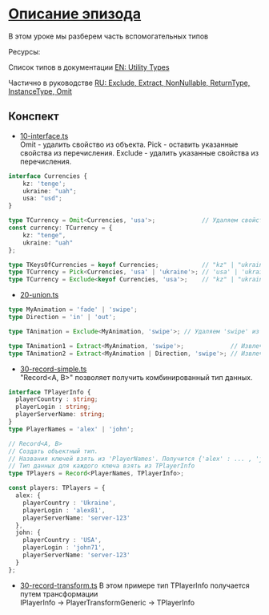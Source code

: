 # [Описание эпизода](https://campfire-school.com/courses/polnyy-kurs-po-typescript-react/episode/72)

В этом уроке мы разберем часть вспомогательных типов

Ресурсы:

Список типов в документации [EN: Utility Types](https://www.typescriptlang.org/docs/handbook/utility-types.html)

Частично в
руководстве [RU: Exclude, Extract, NonNullable, ReturnType, InstanceType, Omit](https://scriptdev.ru/guide/045/)

## Конспект

* [10-interface.ts](10-interface.ts)  
  Omit - удалить свойство из объекта.
  Pick - оставить указанные свойства из перечисления.
  Exclude - удалить указанные свойства из перечисления.

```typescript
interface Currencies {
    kz: 'tenge';
    ukraine: "uah";
    usa: "usd";
}

type TCurrency = Omit<Currencies, 'usa'>;             // Удаляем свойство 'usa'
const currency: TCurrency = {
    kz: "tenge",
    ukraine: "uah"
};

type TKeysOfCurrencies = keyof Currencies;            // "kz" | "ukraine" | "usa"
type TCurrency = Pick<Currencies, 'usa' | 'ukraine'>; // 'usa' | 'ukraine'      // оставить указанные свойства
type TCurrency = Exclude<keyof Currencies, 'usa'>;    // "kz" | "ukraine"       // удалить указанные свойства из перечисления.
```
* [20-union.ts](20-union.ts)  
```typescript
type MyAnimation = 'fade' | 'swipe';
type Direction = 'in' | 'out';

type TAnimation = Exclude<MyAnimation, 'swipe'>; // Удаляем 'swipe' из перечисления

type TAnimation1 = Extract<MyAnimation, 'swipe'>;             // Извлечь 'swipe' из MyAnimation
type TAnimation2 = Extract<MyAnimation | Direction, 'swipe'>; // Извлечь 'swipe' из MyAnimation и Direction
```
* [30-record-simple.ts](30-record-simple.ts)  
  "Record<A, B>" позволяет получить комбинированный тип данных.
```typescript
interface TPlayerInfo {
  playerCountry : string;
  playerLogin : string;
  playerServerName: string;
}
type PlayerNames = 'alex' | 'john';

// Record<A, B>
// Создать объектный тип.
// Названия ключей взять из 'PlayerNames'. Получится {'alex' : ... , 'john' : ...}
// Тип данных для каждого ключа взять из TPlayerInfo
type TPlayers = Record<PlayerNames, TPlayerInfo>;

const players: TPlayers = {
  alex: {
    playerCountry : 'Ukraine',
    playerLogin : 'alex81',
    playerServerName: 'server-123'
  },
  john: {
    playerCountry : 'USA',
    playerLogin : 'john71',
    playerServerName: 'server-123'
  }
};
```
* [30-record-transform.ts](30-record-transform.ts)
  В этом примере тип TPlayerInfo получается путем трансформации  
  IPlayerInfo -> PlayerTransformGeneric -> TPlayerInfo